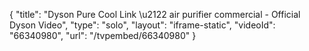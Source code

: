 {
    "title": "Dyson Pure Cool Link \u2122 air purifier commercial - Official Dyson Video",
    "type": "solo",
    "layout": "iframe-static",
    "videoId": "66340980",
    "url": "\/tvpembed\/66340980"
}